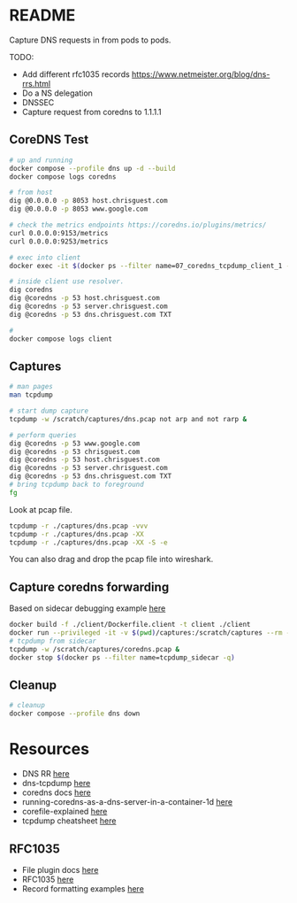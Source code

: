 # README
Capture DNS requests in from pods to pods.

TODO:
* Add different rfc1035 records https://www.netmeister.org/blog/dns-rrs.html
* Do a NS delegation
* DNSSEC
* Capture request from coredns to 1.1.1.1


## CoreDNS Test
```sh
# up and running
docker compose --profile dns up -d --build   
docker compose logs coredns   

# from host 
dig @0.0.0.0 -p 8053 host.chrisguest.com 
dig @0.0.0.0 -p 8053 www.google.com

# check the metrics endpoints https://coredns.io/plugins/metrics/
curl 0.0.0.0:9153/metrics 
curl 0.0.0.0:9253/metrics 

# exec into client
docker exec -it $(docker ps --filter name=07_coredns_tcpdump_client_1 -q) /bin/bash

# inside client use resolver.
dig coredns
dig @coredns -p 53 host.chrisguest.com 
dig @coredns -p 53 server.chrisguest.com 
dig @coredns -p 53 dns.chrisguest.com TXT

# 
docker compose logs client
```

## Captures
```sh
# man pages
man tcpdump

# start dump capture
tcpdump -w /scratch/captures/dns.pcap not arp and not rarp &

# perform queries
dig @coredns -p 53 www.google.com
dig @coredns -p 53 chrisguest.com 
dig @coredns -p 53 host.chrisguest.com 
dig @coredns -p 53 server.chrisguest.com 
dig @coredns -p 53 dns.chrisguest.com TXT
# bring tcpdump back to foreground
fg
```

Look at pcap file.
```sh
tcpdump -r ./captures/dns.pcap -vvv
tcpdump -r ./captures/dns.pcap -XX
tcpdump -r ./captures/dns.pcap -XX -S -e
```

You can also drag and drop the pcap file into wireshark. 

## Capture coredns forwarding
Based on sidecar debugging example [here](https://github.com/chrisguest75/docker_build_examples)  
```sh
docker build -f ./client/Dockerfile.client -t client ./client
docker run --privileged -it -v $(pwd)/captures:/scratch/captures --rm --pid=container:$(docker ps --filter name=07_coredns_tcpdump_coredns_1 -q) --name tcpdump_sidecar --entrypoint /bin/bash client
# tcpdump from sidecar
tcpdump -w /scratch/captures/coredns.pcap &
docker stop $(docker ps --filter name=tcpdump_sidecar -q) 
```

## Cleanup
```sh
# cleanup
docker compose --profile dns down
```
# Resources
* DNS RR [here](https://www.netmeister.org/blog/dns-rrs.html)  
* dns-tcpdump [here](https://www.netmeister.org/blog/dns-tcpdump.html)  
* coredns docs [here](https://coredns.io/manual/toc/)  
* running-coredns-as-a-dns-server-in-a-container-1d [here](https://dev.to/robbmanes/running-coredns-as-a-dns-server-in-a-container-1d0)  
* corefile-explained [here](https://coredns.io/2017/07/23/corefile-explained/)  
* tcpdump cheatsheet [here](https://cdn.comparitech.com/wp-content/uploads/2019/06/tcpdump-cheat-sheet.jpg)  

## RFC1035

* File plugin docs [here](https://coredns.io/plugins/file/)  
* RFC1035 [here](https://www.rfc-editor.org/rfc/rfc1035.txt)
* Record formatting examples [here](https://www.cs.ait.ac.th/~on/O/oreilly/tcpip/dnsbind/appa_01.htm)  